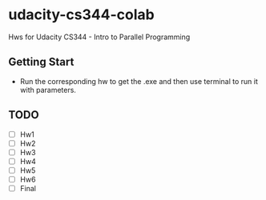 # udacity-cs344-colab

Hws for Udacity CS344 - Intro to Parallel Programming

## Getting Start

- Run the corresponding hw to get the .exe and then use terminal to run it with parameters.

## TODO
- [ ] Hw1
- [ ] Hw2
- [ ] Hw3
- [ ] Hw4
- [ ] Hw5
- [ ] Hw6
- [ ] Final

